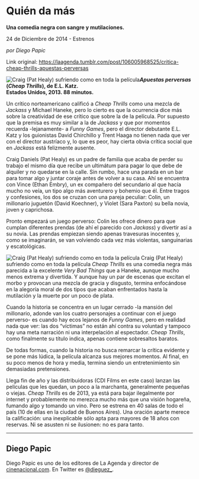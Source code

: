 # Quién da más

**Una comedia negra con sangre y mutilaciones.**

24 de Diciembre de 2014 - Estrenos

_por Diego Papic_

Link original: https://laagenda.tumblr.com/post/106005968525/critica-cheap-thrills-apuestas-perversas

![Craig (Pat Healy) sufriendo como en toda la película](https://64.media.tumblr.com/5e665a12ac622f6756a9294ff07b905d/tumblr_inline_pk330edVaq1t6q87u_500.jpg)***Apuestas perversas* (*Cheap Thrills*), de E.L. Katz.  
 Estados Unidos, 2013. 88 minutos.**

Un crítico norteamericano calificó a *Cheap Thrills* como una mezcla de *Jackass* y Michael Haneke, pero lo cierto es que la ocurrencia dice más sobre la creatividad de ese crítico que sobre la de la película. Por supuesto que la premisa es muy similar a la de *Jackass* y que por momentos recuerda -lejanamente- a *Funny Games*, pero el director debutante E.L. Katz y los guionistas David Chirchillo y Trent Haaga no tienen nada que ver con el director austríaco y, lo que es peor, hay cierta obvia crítica social que en *Jackass* está felizmente ausente.

Craig Daniels (Pat Healy) es un padre de familia que acaba de perder su trabajo el mismo día que recibe un ultimátum para pagar lo que debe de alquiler y no quedarse en la calle. Sin rumbo, hace una parada en un bar para tomar algo y juntar coraje antes de volver a su casa. Ahí se encuentra con Vince (Ethan Embry), un ex compañero del secundario al que hacía mucho no veía, un tipo algo más aventurero y bohemio que él. Entre tragos y confesiones, los dos se cruzan con una pareja peculiar: Colin, un millonario juguetón (David Koechner), y Violet (Sara Paxton) su bella novia, joven y caprichosa.

Pronto empezará un juego perverso: Colin les ofrece dinero para que cumplan diferentes prendas (de ahí el parecido con *Jackass*) y divertir así a su novia. Las prendas empiezan siendo apenas travesuras inocentes y, como se imaginarán, se van volviendo cada vez más violentas, sanguinarias y escatológicas.

![Craig (Pat Healy) sufriendo como en toda la película](https://64.media.tumblr.com/5e665a12ac622f6756a9294ff07b905d/tumblr_inline_pk330edVaq1t6q87u_100.jpg) Craig (Pat Healy) sufriendo como en toda la película *Cheap Thrills* es una comedia negra más parecida a la excelente *Very Bad Things* que a Haneke, aunque mucho menos extrema y divertida. Y aunque hay un par de escenas que excitan el morbo y provocan una mezcla de gracia y disgusto, termina enfocándose en la alegoría moral de dos tipos que acaban enfrentados hasta la mutilación y la muerte por un poco de plata.

Cuando la historia se concentra en un lugar cerrado -la mansión del millonario, adonde van los cuatro personajes a continuar con el juego perverso- es cuando hay ecos lejanos de *Funny Games*, pero en realidad nada que ver: las dos “víctimas” no están ahí contra su voluntad y tampoco hay una meta narración ni una interpelación al espectador. *Cheap Thrills*, como finalmente su título indica, apenas contiene sobresaltos baratos.

De todas formas, cuando la historia no busca remarcar la crítica evidente y se pone más lúdica, la película alcanza sus mejores momentos. Al final, en su poco menos de hora y media, termina siendo un entretenimiento sin demasiadas pretensiones.

Llega fin de año y las distribuidoras (CDI Films en este caso) lanzan las películas que les quedan, un poco a la marchanta, generalmente pequeñas o viejas. *Cheap Thrills* es de 2013, ya está para bajar ilegalmente por internet y probablemente no merezca mucho más que una visión hogareña, fumando algo y tomando un vino. Pero se estrena en 40 salas de todo el país (10 de ellas en la ciudad de Buenos Aires). Una oración aparte merece la calificación: una inexplicable sólo apta para mayores de 18 años con reservas. Ni se asusten ni se ilusionen: no es para tanto.



---

Diego Papic
-----------

Diego Papic es uno de los editores de La Agenda y director de [cinenacional.com](http://www.cinenacional.com). En Twitter es [@dieguez\_](http://www.twitter.com/dieguez_).

